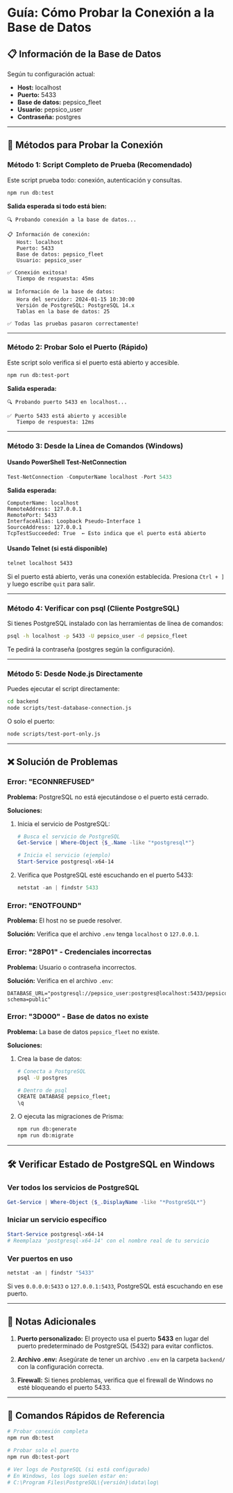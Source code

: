 # Guía: Cómo Probar la Conexión a la Base de Datos

## 📋 Información de la Base de Datos

Según tu configuración actual:
- **Host:** localhost
- **Puerto:** 5433
- **Base de datos:** pepsico_fleet
- **Usuario:** pepsico_user
- **Contraseña:** postgres

---

## 🔧 Métodos para Probar la Conexión

### Método 1: Script Completo de Prueba (Recomendado)

Este script prueba todo: conexión, autenticación y consultas.

```bash
npm run db:test
```

**Salida esperada si todo está bien:**
```
🔍 Probando conexión a la base de datos...

📋 Información de conexión:
   Host: localhost
   Puerto: 5433
   Base de datos: pepsico_fleet
   Usuario: pepsico_user

✅ Conexión exitosa!
   Tiempo de respuesta: 45ms

📊 Información de la base de datos:
   Hora del servidor: 2024-01-15 10:30:00
   Versión de PostgreSQL: PostgreSQL 14.x
   Tablas en la base de datos: 25

✅ Todas las pruebas pasaron correctamente!
```

---

### Método 2: Probar Solo el Puerto (Rápido)

Este script solo verifica si el puerto está abierto y accesible.

```bash
npm run db:test-port
```

**Salida esperada:**
```
🔍 Probando puerto 5433 en localhost...

✅ Puerto 5433 está abierto y accesible
   Tiempo de respuesta: 12ms
```

---

### Método 3: Desde la Línea de Comandos (Windows)

#### Usando PowerShell Test-NetConnection

```powershell
Test-NetConnection -ComputerName localhost -Port 5433
```

**Salida esperada:**
```
ComputerName: localhost
RemoteAddress: 127.0.0.1
RemotePort: 5433
InterfaceAlias: Loopback Pseudo-Interface 1
SourceAddress: 127.0.0.1
TcpTestSucceeded: True  ← Esto indica que el puerto está abierto
```

#### Usando Telnet (si está disponible)

```cmd
telnet localhost 5433
```

Si el puerto está abierto, verás una conexión establecida. Presiona `Ctrl + ]` y luego escribe `quit` para salir.

---

### Método 4: Verificar con psql (Cliente PostgreSQL)

Si tienes PostgreSQL instalado con las herramientas de línea de comandos:

```bash
psql -h localhost -p 5433 -U pepsico_user -d pepsico_fleet
```

Te pedirá la contraseña (postgres según la configuración).

---

### Método 5: Desde Node.js Directamente

Puedes ejecutar el script directamente:

```bash
cd backend
node scripts/test-database-connection.js
```

O solo el puerto:

```bash
node scripts/test-port-only.js
```

---

## ❌ Solución de Problemas

### Error: "ECONNREFUSED"

**Problema:** PostgreSQL no está ejecutándose o el puerto está cerrado.

**Soluciones:**
1. Inicia el servicio de PostgreSQL:
   ```powershell
   # Busca el servicio de PostgreSQL
   Get-Service | Where-Object {$_.Name -like "*postgresql*"}
   
   # Inicia el servicio (ejemplo)
   Start-Service postgresql-x64-14
   ```

2. Verifica que PostgreSQL esté escuchando en el puerto 5433:
   ```powershell
   netstat -an | findstr 5433
   ```

### Error: "ENOTFOUND"

**Problema:** El host no se puede resolver.

**Solución:** Verifica que el archivo `.env` tenga `localhost` o `127.0.0.1`.

### Error: "28P01" - Credenciales incorrectas

**Problema:** Usuario o contraseña incorrectos.

**Solución:** Verifica en el archivo `.env`:
```env
DATABASE_URL="postgresql://pepsico_user:postgres@localhost:5433/pepsico_fleet?schema=public"
```

### Error: "3D000" - Base de datos no existe

**Problema:** La base de datos `pepsico_fleet` no existe.

**Soluciones:**
1. Crea la base de datos:
   ```bash
   # Conecta a PostgreSQL
   psql -U postgres
   
   # Dentro de psql
   CREATE DATABASE pepsico_fleet;
   \q
   ```

2. O ejecuta las migraciones de Prisma:
   ```bash
   npm run db:generate
   npm run db:migrate
   ```

---

## 🛠️ Verificar Estado de PostgreSQL en Windows

### Ver todos los servicios de PostgreSQL

```powershell
Get-Service | Where-Object {$_.DisplayName -like "*PostgreSQL*"}
```

### Iniciar un servicio específico

```powershell
Start-Service postgresql-x64-14
# Reemplaza 'postgresql-x64-14' con el nombre real de tu servicio
```

### Ver puertos en uso

```powershell
netstat -an | findstr "5433"
```

Si ves `0.0.0.0:5433` o `127.0.0.1:5433`, PostgreSQL está escuchando en ese puerto.

---

## 📝 Notas Adicionales

1. **Puerto personalizado:** El proyecto usa el puerto **5433** en lugar del puerto predeterminado de PostgreSQL (5432) para evitar conflictos.

2. **Archivo .env:** Asegúrate de tener un archivo `.env` en la carpeta `backend/` con la configuración correcta.

3. **Firewall:** Si tienes problemas, verifica que el firewall de Windows no esté bloqueando el puerto 5433.

---

## 🚀 Comandos Rápidos de Referencia

```bash
# Probar conexión completa
npm run db:test

# Probar solo el puerto
npm run db:test-port

# Ver logs de PostgreSQL (si está configurado)
# En Windows, los logs suelen estar en:
# C:\Program Files\PostgreSQL\{versión}\data\log\
```


